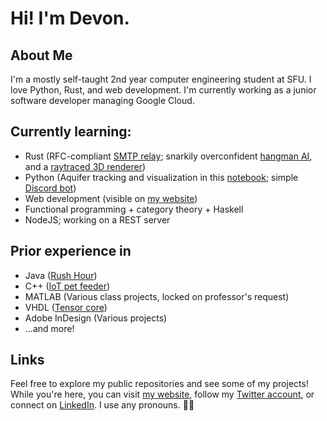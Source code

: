 # Hi! I'm Devon.

## About Me
I'm a mostly self-taught 2nd year computer engineering student at SFU. I love Python, Rust, and web development. I'm currently working as a junior software developer managing Google Cloud.

## Currently learning:
- Rust (RFC-compliant [SMTP relay](https://github.com/gennyble/sail); snarkily overconfident [hangman AI](https://github.com/novedevo/lose_at_hangman_rs), and a [raytraced 3D renderer](https://github.com/novedevo/raytracer))
- Python (Aquifer tracking and visualization in this [notebook](https://github.com/novedevo/watertable); simple [Discord bot](https://github.com/novedevo/starboard))
- Web development (visible on [my website](https://nove.dev))
- Functional programming + category theory + Haskell
- NodeJS; working on a REST server

## Prior experience in
- Java ([Rush Hour](https://github.com/novedevo/rush-hour))
- C++ ([IoT pet feeder](https://github/com/novedevo/ENSC100W-project))
- MATLAB (Various class projects, locked on professor's request)
- VHDL ([Tensor core](https://github.com/novedevo/ENSC-252))
- Adobe InDesign (Various projects)
- ...and more!

## Links
Feel free to explore my public repositories and see some of my projects!
While you're here, you can visit [my website](https://nove.dev), follow my [Twitter account](https://twitter.com/novedevo),
or connect on [LinkedIn](https://linkedin.com/in/devon-burnham-7602751a5/). I use any pronouns. 🏳️‍🌈
